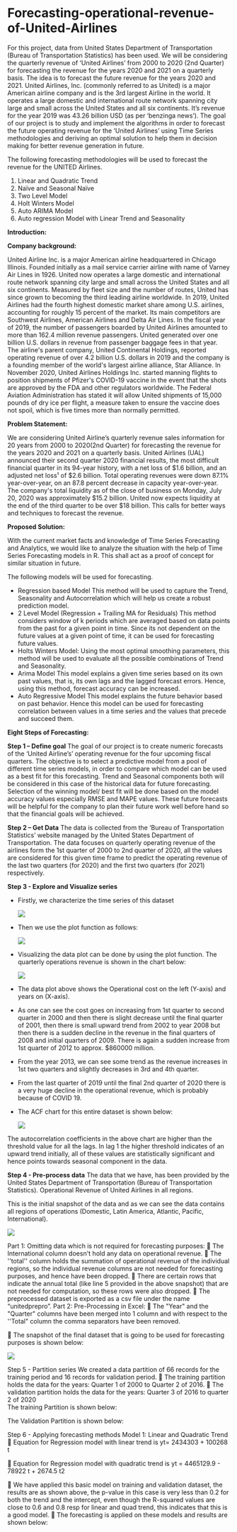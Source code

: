 # Forecasting-operational-revenue-of-United-Airlines

For this project, data from United States Department of Transportation (Bureau of Transportation Statistics) has been used.  We will be considering the quarterly revenue of ‘United Airlines’ from 2000 to 2020 (2nd Quarter) for forecasting the revenue for the years 2020 and 2021 on a quarterly basis. The idea is to forecast the future revenue for the years 2020 and 2021. United Airlines, Inc. (commonly referred to as United) is a major American airline company and
is the 3rd largest Airline in the world. It operates a large domestic and international route network spanning city large and small across the United States and all six continents. It’s revenue for the year 2019 was 43.26 billion USD (as per ‘benzinga news’). The goal of our project is to study and implement the algorithms in order to forecast the future operating revenue for the ‘United Airlines’ using Time Series methodologies and deriving an optimal solution to help them in decision making for better revenue generation in future.

The following forecasting methodologies will be used to forecast the revenue for the UNITED Airlines.
1.	Linear and Quadratic Trend
2.	Naïve and Seasonal Naïve
3.	Two Level Model
4.	Holt Winters Model
5.	Auto ARIMA Model
6.	Auto regression Model with Linear Trend and Seasonality

**Introduction:**

**Company background:**

United Airline Inc. is a major American airline headquartered in Chicago Illinois. Founded initially as a mail service carrier airline with name of Varney Air Lines in 1926. 
United now operates a large domestic and international route network spanning city large and small across the United States and all six continents. Measured by fleet size and the number of routes, United has since grown to becoming the third leading airline worldwide. In 2019, United Airlines had the fourth highest domestic market share among U.S. airlines, accounting for roughly 15 percent of the market. Its main competitors are Southwest Airlines, American Airlines and Delta Air Lines. In the fiscal year of 2019, the number of passengers boarded by United Airlines amounted to more than 162.4 million revenue passengers. United generated over one billion U.S. dollars in revenue from passenger baggage fees in that year. The airline's parent company, United Continental Holdings, reported operating revenue of over 4.2 billion U.S. dollars in 2019 and the company is a founding member of the world's largest airline alliance, Star Alliance. In November 2020, United Airlines Holdings Inc. started manning flights to position shipments of Pfizer's COVID-19 vaccine in the event that the shots are approved by the FDA and other regulators worldwide. The Federal Aviation Administration has stated it will allow United shipments of 15,000 pounds of dry ice per flight, a measure taken to ensure the vaccine does not spoil, which is five times more than normally permitted.



**Problem Statement:**

We are considering United Airline’s quarterly revenue sales information for 20 years from 2000 to 2020(2nd Quarter) for forecasting the revenue for the years 2020 and 2021 on a quarterly basis. United Airlines (UAL) announced their second quarter 2020 financial results, the most difficult financial quarter in its 94-year history, with a net loss of $1.6 billion, and an adjusted net loss¹ of $2.6 billion. Total operating revenues were down 87.1% year-over-year, on an 87.8 percent decrease in capacity year-over-year. The company's total liquidity as of the close of business on Monday, July 20, 2020 was approximately $15.2 billion. United now expects liquidity at the end of the third quarter to be over $18 billion. This calls for better ways and techniques to forecast the revenue.

**Proposed Solution:**

With the current market facts and knowledge of Time Series Forecasting and Analytics, we would like to analyze the situation with the help of Time Series Forecasting models in R. This shall act as a proof of concept for similar situation in future.

The following models will be used for forecasting.
-	Regression based Model
This method will be used to capture the Trend, Seasonality and Autocorrelation which will help us create a robust prediction model.
-	2 Level Model (Regression + Trailing MA for Residuals)
This method considers window of k periods which are averaged based on data points from the past for a given point in time. Since its not dependent on the future values at a given point of time, it can be used for forecasting future values.
-	Holts Winters Model:
Using the most optimal smoothing parameters, this method will be used to evaluate all the possible combinations of Trend and Seasonality.
-	Arima Model
This model explains a given time series based on its own past values, that is, its own lags and the lagged forecast errors. Hence, using this method, forecast accuracy can be increased.
-	Auto Regressive Model
This model explains the future behavior based on past behavior. Hence this model can be used for forecasting correlation between values in a time series and the values that precede and succeed them.
 

**Eight Steps of Forecasting:**

**Step 1 – Define goal** 
The goal of our project is to create numeric forecasts of the ‘United Airline’s’ operating revenue for the four upcoming fiscal quarters. The objective is to select a predictive model from a pool of different time series models, in order to compare which model can be used as a best fit for this forecasting. Trend and Seasonal components both will be considered in this case of the historical data for future forecasting. Selection of the winning model/ best fit will be done based on the model accuracy values especially RMSE and MAPE values. These future forecasts will be helpful for the company to plan their future work well before hand so that the financial goals will be achieved.

**Step 2 – Get Data** 
The data is collected from the ‘Bureau of Transportation Statistics’ website managed by the United States Department of Transportation. The data focuses on quarterly operating revenue of the airlines form the 1st quarter of 2000 to 2nd quarter of 2020, all the values are considered for this given time frame to predict the operating revenue of the last two quarters (for 2020) and the first two quarters (for 2021) respectively.

**Step 3 - Explore and Visualize series** 
-	Firstly, we characterize the time series of this dataset 

     ![](Images/1.png)
 
-	Then we use the plot function as follows:

    ![](Images/2.png)
 
-	Visualizing the data plot can be done by using the plot function. The quarterly operations revenue is shown in the chart below:

    ![](Images/3.png)

-	The data plot above shows the Operational cost on the left (Y-axis) and years on (X-axis).
-	As one can see the cost goes on increasing from 1st quarter to second quarter in 2000 and then there is slight decrease until the final quarter of 2001, then there is small upward trend from 2002 to year 2008 but then there is a sudden decline in the revenue in the final quarters of 2008 and initial quarters of 2009. There is again a sudden increase from 1st quarter of 2012 to approx. $860000 million.
-	From the year 2013, we can see some trend as the revenue increases in 1st two quarters and slightly decreases in 3rd and 4th quarter.
-	From the last quarter of 2019 until the final 2nd quarter of 2020 there is a very huge decline in the operational revenue, which is probably because of COVID 19.
-	The ACF chart for this entire dataset is shown below:

     ![](Images/3.1.png)

The autocorrelation coefficients in the above chart are higher than the threshold value for all the lags. In lag 1 the higher threshold indicates of an upward trend initially, all of these values are statistically significant and hence points towards seasonal component in the data.

**Step 4 - Pre-process data** 
The data that we have, has been provided by the United States Department of Transportation (Bureau of Transportation Statistics). Operational Revenue of United Airlines in all regions.

This is the initial snapshot of the data and as we can see the data contains all regions of operations (Domestic, Latin America, Atlantic, Pacific, International).

   ![](Images/4.png)

Part 1:
Omitting data which is not required for forecasting purposes:
	The International column doesn't hold any data on operational revenue. 
	The ''total'' column holds the summation of operational revenue of the individual regions, so the individual revenue columns are not needed for forecasting purposes, and hence have been dropped. 
	There are certain rows that indicate the annual total (like line 5 provided in the above snapshot) that are not needed for computation, so these rows were also dropped. 
	The preprocessed dataset is exported as a csv file under the name “unitedprepro”.
Part 2:
Pre-Processing in Excel:
	The "Year" and the "Quarter" columns have been merged into 1 column and with respect to the ''Total" column the comma separators have been removed.

	The snapshot of the final dataset that is going to be used for forecasting purposes is shown below:

   ![](Images/5.png)
 

Step 5 - Partition series 
We created a data partition of 66 records for the training period and 16 records for validation period. 
	The training partition holds the data for the years:
Quarter 1 of 2000 to Quarter 2 of 2016.
	The validation partition holds the data for the years:
Quarter 3 of 2016 to quarter 2 of 2020  
The training Partition is shown below:
 
The Validation Partition is shown below:
 
Step 6 - Applying forecasting methods 
Model 1: Linear and Quadratic Trend 
	Equation for Regression model with linear trend is 
yt= 2434303 + 100268 t
 
	Equation for Regression model with quadratic trend is 
yt = 4465129.9 - 78922 t + 2674.5 t2
 
	We have applied this basic model on training and validation dataset, the results are as shown above, the p-value in this case is very less than 0.2 for both the trend and the intercept, even though the R-squared values are close to 0.6 and 0.8 resp for linear and quad trend, this indicates that this is a good model.
	The forecasting is applied on these models and results are shown below:

